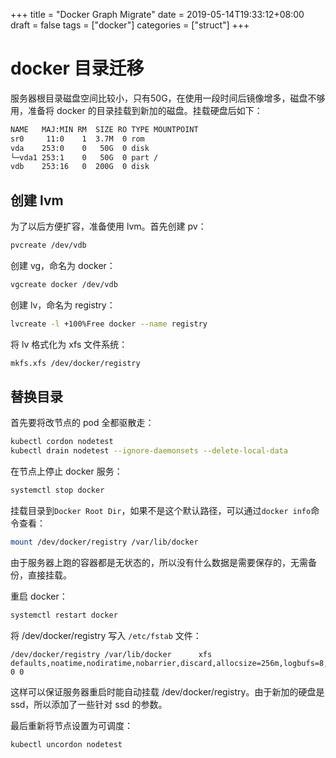 +++
title = "Docker Graph Migrate"
date = 2019-05-14T19:33:12+08:00
draft = false
tags = ["docker"]
categories = ["struct"]
+++

# docker 目录迁移

服务器根目录磁盘空间比较小，只有50G，在使用一段时间后镜像增多，磁盘不够用，准备将 docker 的目录挂载到新加的磁盘。挂载硬盘后如下：

```bash
NAME   MAJ:MIN RM  SIZE RO TYPE MOUNTPOINT
sr0     11:0    1  3.7M  0 rom
vda    253:0    0   50G  0 disk
└─vda1 253:1    0   50G  0 part /
vdb    253:16   0  200G  0 disk
```

## 创建 lvm

为了以后方便扩容，准备使用 lvm。首先创建 pv：

```bash
pvcreate /dev/vdb
```

创建 vg，命名为 docker：

```bash
vgcreate docker /dev/vdb
```

创建 lv，命名为 registry：

```bash
lvcreate -l +100%Free docker --name registry
```

将 lv 格式化为 xfs 文件系统：

```bash
mkfs.xfs /dev/docker/registry
```

## 替换目录

首先要将改节点的 pod 全都驱散走：

```bash
kubectl cordon nodetest
kubectl drain nodetest --ignore-daemonsets --delete-local-data
```

在节点上停止 docker 服务：

```bash
systemctl stop docker
```

挂载目录到`Docker Root Dir`，如果不是这个默认路径，可以通过`docker info`命令查看：

```bash
mount /dev/docker/registry /var/lib/docker
```

由于服务器上跑的容器都是无状态的，所以没有什么数据是需要保存的，无需备份，直接挂载。

重启 docker：

```bash
systemctl restart docker
```

将 /dev/docker/registry 写入 `/etc/fstab` 文件：

```
/dev/docker/registry /var/lib/docker      xfs        defaults,noatime,nodiratime,nobarrier,discard,allocsize=256m,logbufs=8,attr2,logbsize=256k	0 0
```

这样可以保证服务器重启时能自动挂载 /dev/docker/registry。由于新加的硬盘是 ssd，所以添加了一些针对 ssd 的参数。

最后重新将节点设置为可调度：

```bash
kubectl uncordon nodetest
```
